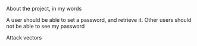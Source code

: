 About the project, in my words

A user should be able to set a password, and retrieve it. Other users should not be able to see my password

Attack vectors